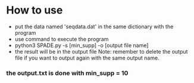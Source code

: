 # How to use
- put the data named 'seqdata.dat' in the same dictionary with the program
- use command to execute the program
- python3 SPADE.py -s [min_supp] -o [output file name]
- the result will be in the output file
Note: remember to delete the output file if you want to output again with the same output name.
### the output.txt is done with min_supp = 10

